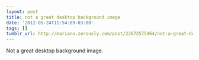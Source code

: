 ```yaml
---
layout: post
title: not a great desktop background image
date: '2012-05-24T11:54:09-03:00'
tags: []
tumblr_url: http://mariano.zerously.com/post/23672575464/not-a-great-desktop-background-image
---
```

Not a great desktop background image.
